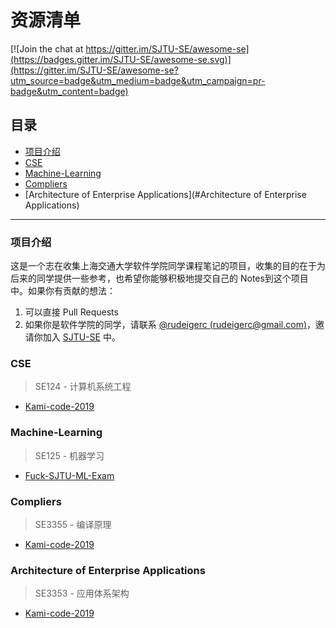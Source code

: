 # 资源清单

[![Join the chat at https://gitter.im/SJTU-SE/awesome-se](https://badges.gitter.im/SJTU-SE/awesome-se.svg)](https://gitter.im/SJTU-SE/awesome-se?utm_source=badge&utm_medium=badge&utm_campaign=pr-badge&utm_content=badge)

## 目录

* [项目介绍](#项目介绍)
* [CSE](#cse)
* [Machine-Learning](#Machine-Learning)
* [Compliers](#Compliers)
* [Architecture of Enterprise Applications](#Architecture of Enterprise Applications)

___

### 项目介绍

这是一个志在收集上海交通大学软件学院同学课程笔记的项目，收集的目的在于为后来的同学提供一些参考，也希望你能够积极地提交自己的 Notes到这个项目中。如果你有贡献的想法：

1. 可以直接 Pull Requests
2. 如果你是软件学院的同学，请联系 [@rudeigerc (rudeigerc@gmail.com)](https://github.com/rudeigerc)，邀请你加入 [SJTU-SE](https://github.com/SJTU-SE) 中。

### CSE

> SE124 - 计算机系统工程

* [Kami-code-2019](https://github.com/Kami-code/SE124-CSE-2021-Notes)

### Machine-Learning

> SE125 - 机器学习

* [Fuck-SJTU-ML-Exam](https://github.com/shenhliu/Fuck-SJTU-ML-Exam)

### Compliers

> SE3355 - 编译原理

* [Kami-code-2019](https://github.com/Kami-code/SE3355-Compliers-2021-Notes)

### Architecture of Enterprise Applications

> SE3353 - 应用体系架构

* [Kami-code-2019](https://github.com/Kami-code/SE3353-2021-Notes)